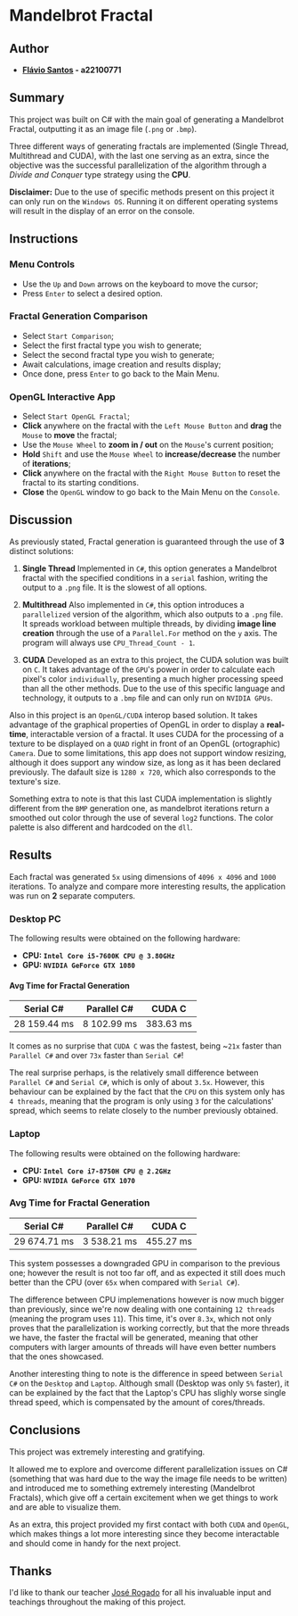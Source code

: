 # **Mandelbrot Fractal**

## Author

- **[Flávio Santos](https://github.com/fs000) - a22100771**

## Summary

This project was built on C# with the main goal of generating a Mandelbrot Fractal,
outputting it as an image file (`.png` or `.bmp`).

Three different ways of generating fractals are implemented (Single Thread, Multithread and CUDA), 
with the last one serving as an extra, since the objective was the successful parallelization
of the algorithm through a *Divide and Conquer* type strategy using the **CPU**.

**Disclaimer:** Due to the use of specific methods present on this project it can only run on the `Windows OS`.
Running it on different operating systems will result in the display of an error on the console.

## Instructions

### Menu Controls

- Use the `Up` and `Down` arrows on the keyboard to move the cursor;
- Press `Enter` to select a desired option.

### Fractal Generation Comparison

- Select `Start Comparison`;
- Select the first fractal type you wish to generate;
- Select the second fractal type you wish to generate;
- Await calculations, image creation and results display;
- Once done, press `Enter` to go back to the Main Menu.

### OpenGL Interactive App

- Select `Start OpenGL Fractal`;
- **Click** anywhere on the fractal with the `Left Mouse Button` and **drag** the `Mouse` to **move** the fractal;
- Use the `Mouse Wheel` to **zoom in / out** on the `Mouse`'s current position;
- **Hold** `Shift` and use the `Mouse Wheel` to **increase/decrease** the number of **iterations**;
- **Click** anywhere on the fractal with the `Right Mouse Button` to reset the fractal to its starting conditions.
- **Close** the `OpenGL` window to go back to the Main Menu on the `Console`.

## Discussion

As previously stated, Fractal generation is guaranteed through the use of **3** distinct solutions:

1. **Single Thread**
    Implemented in `C#`, this option generates a Mandelbrot fractal with the specified conditions in a `serial` 
    fashion, writing the output to a `.png` file. It is the slowest of all options.

2. **Multithread**
    Also implemented in `C#`, this option introduces a `parallelized` version of the algorithm, which also outputs to a
    `.png` file. It spreads workload between multiple threads, by dividing **image line creation** through the use of a 
    `Parallel.For` method on the `y` axis. The program will always use `CPU_Thread_Count - 1`.

3. **CUDA**
    Developed as an extra to this project, the CUDA solution was built on `C`. It takes advantage of the `GPU`'s power
    in order to calculate each pixel's color `individually`, presenting a much higher processing speed than all the other
    methods. Due to the use of this specific language and technology, it outputs to a `.bmp` file and can only run on 
    `NVIDIA GPUs`.

Also in this project is an `OpenGL/CUDA` interop based solution. It takes advantage of the graphical properties of OpenGL
in order to display a **real-time**, interactable version of a fractal. It uses CUDA for the processing of a texture to 
be displayed on a `QUAD` right in front of an OpenGL (ortographic) `Camera`. 
Due to some limitations, this app does not support window resizing, although it does support any window size, as long 
as it has been declared previously. The dafault size is `1280 x 720`, which also corresponds to the texture's size.

Something extra to note is that this last CUDA implementation is slightly different from the `BMP` generation one, 
as mandelbrot iterations return a smoothed out color through the use of several `log2` functions. The color 
palette is also different and hardcoded on the `dll`.

## Results

Each fractal was generated `5x` using dimensions of `4096 x 4096` and `1000` iterations.
To analyze and compare more interesting results, the application was run on **2** separate computers.

### Desktop PC

The following results were obtained on the following hardware:

 - **CPU: `Intel Core i5-7600K CPU @ 3.80GHz`**
 - **GPU: `NVIDIA GeForce GTX 1080`**

#### Avg Time for Fractal Generation
   Serial C#  |  Parallel C#  |   CUDA C  |
:-----------: | :-----------: | :-------: |
 28 159.44 ms |  8 102.99 ms  | 383.63 ms |
 
 It comes as no surprise that `CUDA C` was the fastest, being ~`21x` faster than `Parallel C#` and over `73x` faster
 than `Serial C#`!
 
 The real surprise perhaps, is the relatively small difference between `Parallel C#` and `Serial C#`, which is only of 
 about `3.5x`. However, this behaviour can be explained by the fact that the `CPU` on this system only has `4 threads`,
 meaning that the program is only using `3` for the calculations' spread, which seems to relate closely to the number 
 previously obtained.

### Laptop

The following results were obtained on the following hardware:

 - **CPU: `Intel Core i7-8750H CPU @ 2.2GHz`**
 - **GPU: `NVIDIA GeForce GTX 1070`**

### Avg Time for Fractal Generation
   Serial C#  |  Parallel C#  |   CUDA C  |
:-----------: | :-----------: | :-------: |
 29 674.71 ms |  3 538.21 ms  | 455.27 ms |
 
 This system possesses a downgraded GPU in comparison to the previous one; however the result is not too far off, 
 and as expected it still does much better than the CPU (over `65x` when compared with `Serial C#`).
 
 The difference between CPU implemenations however is now much bigger than previously, since we're now dealing with one
 containing `12 threads` (meaning the program uses `11`). This time, it's over `8.3x`, which not only proves that the
 parallelization is working correctly, but that the more threads we have, the faster the fractal will be generated,
 meaning that other computers with larger amounts of threads will have even better numbers that the ones showcased.
 
 Another interesting thing to note is the difference in speed between `Serial C#` on the `Desktop` and `Laptop`.
 Although small (Desktop was only `5%` faster), it can be explained by the fact that the Laptop's CPU has slighly
 worse single thread speed, which is compensated by the amount of cores/threads.

## Conclusions

This project was extremely interesting and gratifying.

It allowed me to explore and overcome different parallelization issues on C# (something that was hard due to the way 
the image file needs to be written) and introduced me to something extremely interesting (Mandelbrot Fractals), which
give off a certain excitement when we get things to work and are able to visualize them.

As an extra, this project provided my first contact with both `CUDA` and `OpenGL`, which makes things a lot more 
interesting since they become interactable and should come in handy for the next project.

## Thanks

I'd like to thank our teacher [José Rogado](https://github.com/jrogado) for all his invaluable input and teachings 
throughout the making of this project.
